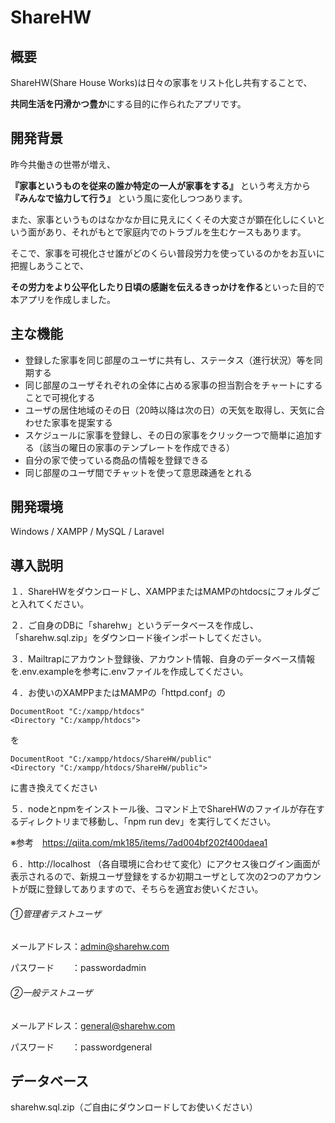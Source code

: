 # ShareHW
## 概要
ShareHW(Share House Works)は日々の家事をリスト化し共有することで、

**共同生活を円滑かつ豊か**にする目的に作られたアプリです。

## 開発背景
昨今共働きの世帯が増え、

**『家事というものを従来の誰か特定の一人が家事をする』** という考え方から **『みんなで協力して行う』** という風に変化しつつあります。

また、家事というものはなかなか目に見えにくくその大変さが顕在化しにくいという面があり、それがもとで家庭内でのトラブルを生むケースもあります。

そこで、家事を可視化させ誰がどのくらい普段労力を使っているのかをお互いに把握しあうことで、

**その労力をより公平化したり日頃の感謝を伝えるきっかけを作る**といった目的で本アプリを作成しました。

## 主な機能
- 登録した家事を同じ部屋のユーザに共有し、ステータス（進行状況）等を同期する
- 同じ部屋のユーザそれぞれの全体に占める家事の担当割合をチャートにすることで可視化する
- ユーザの居住地域のその日（20時以降は次の日）の天気を取得し、天気に合わせた家事を提案する
- スケジュールに家事を登録し、その日の家事をクリック一つで簡単に追加する（該当の曜日の家事のテンプレートを作成できる）
- 自分の家で使っている商品の情報を登録できる
- 同じ部屋のユーザ間でチャットを使って意思疎通をとれる

## 開発環境
Windows / XAMPP / MySQL / Laravel

## 導入説明
１．ShareHWをダウンロードし、XAMPPまたはMAMPのhtdocsにフォルダごと入れてください。

２．ご自身のDBに「sharehw」というデータベースを作成し、「sharehw.sql.zip」をダウンロード後インポートしてください。

３．Mailtrapにアカウント登録後、アカウント情報、自身のデータベース情報を.env.exampleを参考に.envファイルを作成してください。

４．お使いのXAMPPまたはMAMPの「httpd.conf」の
```
DocumentRoot "C:/xampp/htdocs"
<Directory "C:/xampp/htdocs">
```

を


```
DocumentRoot "C:/xampp/htdocs/ShareHW/public"
<Directory "C:/xampp/htdocs/ShareHW/public">
```

に書き換えてください

５．nodeとnpmをインストール後、コマンド上でShareHWのファイルが存在するディレクトリまで移動し、「npm run dev」を実行してください。

※参考　https://qiita.com/mk185/items/7ad004bf202f400daea1

６．http://localhost （各自環境に合わせて変化）にアクセス後ログイン画面が表示されるので、新規ユーザ登録をするか初期ユーザとして次の2つのアカウントが既に登録してありますので、そちらを適宜お使いください。

###### ①管理者テストユーザ

メールアドレス：admin@sharehw.com

パスワード　　：passwordadmin

###### ②一般テストユーザ

メールアドレス：general@sharehw.com

パスワード　　：passwordgeneral

## データベース
sharehw.sql.zip（ご自由にダウンロードしてお使いください）
